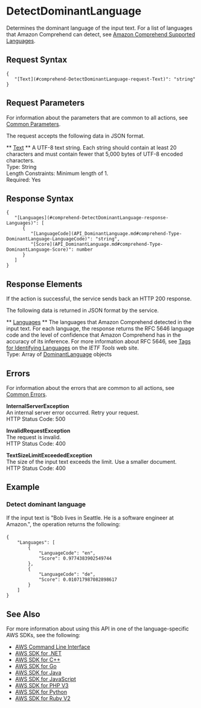 # DetectDominantLanguage<a name="API_DetectDominantLanguage"></a>

Determines the dominant language of the input text\. For a list of languages that Amazon Comprehend can detect, see [Amazon Comprehend Supported Languages](https://docs.aws.amazon.com/comprehend/latest/dg/how-languages.html)\. 

## Request Syntax<a name="API_DetectDominantLanguage_RequestSyntax"></a>

```
{
   "[Text](#comprehend-DetectDominantLanguage-request-Text)": "string"
}
```

## Request Parameters<a name="API_DetectDominantLanguage_RequestParameters"></a>

For information about the parameters that are common to all actions, see [Common Parameters](CommonParameters.md)\.

The request accepts the following data in JSON format\.

 ** [Text](#API_DetectDominantLanguage_RequestSyntax) **   <a name="comprehend-DetectDominantLanguage-request-Text"></a>
A UTF\-8 text string\. Each string should contain at least 20 characters and must contain fewer that 5,000 bytes of UTF\-8 encoded characters\.  
Type: String  
Length Constraints: Minimum length of 1\.  
Required: Yes

## Response Syntax<a name="API_DetectDominantLanguage_ResponseSyntax"></a>

```
{
   "[Languages](#comprehend-DetectDominantLanguage-response-Languages)": [ 
      { 
         "[LanguageCode](API_DominantLanguage.md#comprehend-Type-DominantLanguage-LanguageCode)": "string",
         "[Score](API_DominantLanguage.md#comprehend-Type-DominantLanguage-Score)": number
      }
   ]
}
```

## Response Elements<a name="API_DetectDominantLanguage_ResponseElements"></a>

If the action is successful, the service sends back an HTTP 200 response\.

The following data is returned in JSON format by the service\.

 ** [Languages](#API_DetectDominantLanguage_ResponseSyntax) **   <a name="comprehend-DetectDominantLanguage-response-Languages"></a>
The languages that Amazon Comprehend detected in the input text\. For each language, the response returns the RFC 5646 language code and the level of confidence that Amazon Comprehend has in the accuracy of its inference\. For more information about RFC 5646, see [Tags for Identifying Languages](https://tools.ietf.org/html/rfc5646) on the *IETF Tools* web site\.  
Type: Array of [DominantLanguage](API_DominantLanguage.md) objects

## Errors<a name="API_DetectDominantLanguage_Errors"></a>

For information about the errors that are common to all actions, see [Common Errors](CommonErrors.md)\.

 **InternalServerException**   
An internal server error occurred\. Retry your request\.  
HTTP Status Code: 500

 **InvalidRequestException**   
The request is invalid\.  
HTTP Status Code: 400

 **TextSizeLimitExceededException**   
The size of the input text exceeds the limit\. Use a smaller document\.  
HTTP Status Code: 400

## Example<a name="API_DetectDominantLanguage_Examples"></a>

### Detect dominant language<a name="API_DetectDominantLanguage_Example_1"></a>

If the input text is "Bob lives in Seattle\. He is a software engineer at Amazon\.", the operation returns the following:

#### <a name="w3ab1c21b5c38c15b3b5"></a>

```
{
    "Languages": [
        {
            "LanguageCode": "en",
            "Score": 0.9774383902549744
        },
        {
            "LanguageCode": "de",
            "Score": 0.010717987082898617
        }
    ]
}
```

## See Also<a name="API_DetectDominantLanguage_SeeAlso"></a>

For more information about using this API in one of the language\-specific AWS SDKs, see the following:
+  [AWS Command Line Interface](https://docs.aws.amazon.com/goto/aws-cli/comprehend-2017-11-27/DetectDominantLanguage) 
+  [AWS SDK for \.NET](https://docs.aws.amazon.com/goto/DotNetSDKV3/comprehend-2017-11-27/DetectDominantLanguage) 
+  [AWS SDK for C\+\+](https://docs.aws.amazon.com/goto/SdkForCpp/comprehend-2017-11-27/DetectDominantLanguage) 
+  [AWS SDK for Go](https://docs.aws.amazon.com/goto/SdkForGoV1/comprehend-2017-11-27/DetectDominantLanguage) 
+  [AWS SDK for Java](https://docs.aws.amazon.com/goto/SdkForJava/comprehend-2017-11-27/DetectDominantLanguage) 
+  [AWS SDK for JavaScript](https://docs.aws.amazon.com/goto/AWSJavaScriptSDK/comprehend-2017-11-27/DetectDominantLanguage) 
+  [AWS SDK for PHP V3](https://docs.aws.amazon.com/goto/SdkForPHPV3/comprehend-2017-11-27/DetectDominantLanguage) 
+  [AWS SDK for Python](https://docs.aws.amazon.com/goto/boto3/comprehend-2017-11-27/DetectDominantLanguage) 
+  [AWS SDK for Ruby V2](https://docs.aws.amazon.com/goto/SdkForRubyV2/comprehend-2017-11-27/DetectDominantLanguage) 